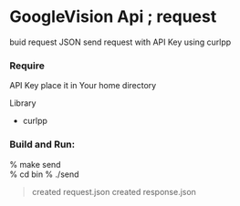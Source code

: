 GoogleVision Api ; request
===============

buid request JSON
send request with API Key using curlpp 

### Require
API Key
place it in Your home directory

Library  
- curlpp 

### Build and Run:
% make send  
% cd bin
% ./send  
> created request.json
> created response.json

